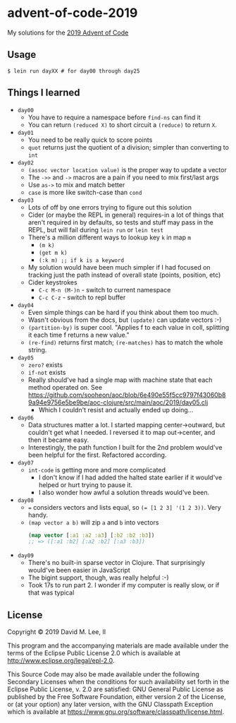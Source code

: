 # advent-of-code-2019

My solutions for the [2019 Advent of Code](https://adventofcode.com/2019)

## Usage

    $ lein run dayXX # for day00 through day25

## Things I learned

 - `day00`
   - You have to require a namespace before `find-ns` can find it
   - You can return `(reduced X)` to short circuit a `(reduce)` to return
     `X`.
 - `day01`
   - You need to be really quick to score points
   - `quot` returns just the quotient of a division; simpler than converting
     to `int`
 - `day02`
   - `(assoc vector location value)` is the proper way to update a vector
   - The `->>` and `->` macros are a pain if you need to mix first/last args
   - Use `as->` to mix and match better
   - `case` is more like switch-case than `cond`
 - `day03`
   - Lots of off by one errors trying to figure out this solution
   - Cider (or maybe the REPL in general) requires-in a lot of things that aren't
     required in by defaults, so tests and stuff may pass in the REPL, but will fail
     during `lein run` or `lein test`
   - There's a million different ways to lookup key `k` in map `m`
     - `(m k)`
     - `(get m k)`
     - `(:k m) ;; if k is a keyword`
   - My solution would have been much simpler if I had focused on tracking just the path
     instead of overall state (points, position, etc)
   - Cider keystrokes
     - `C-c M-n (M-)n` - switch to current namespace
     - `C-c C-z` - switch to repl buffer
 - `day04`
   - Even simple things can be hard if you think about them too much.
   - Wasn't obvious from the docs, but `(update)` can update vectors :-)
   - `(partition-by)` is super cool. "Applies f to each value in coll,
     splitting it each time f returns a new value."
   - `(re-find)` returns first match; `(re-matches)` has to match the whole string.
 - `day05`
   - `zero?` exists
   - `if-not` exists
   - Really should've had a single map with machine state that each method
     operated on. See https://github.com/sooheon/aoc/blob/6e490e55f5cc9797f43060b89a94e9756e5be9be/aoc-clojure/src/main/aoc/2019/day05.clj
     - Which I couldn't resist and actually ended up doing...
 - `day06`
   - Data structures matter a lot. I started mapping center->outward, but couldn't get what
     I needed. I reversed it to map out->center, and then it became easy.
   - Interestingly, the path function I built for the 2nd problem would've been
     helpful for the first. Refactored according.
 - `day07`
   - `int-code` is getting more and more complicated
     - I don't know if I had added the halted state earlier if it would've helped or hurt
       trying to pause it.
     - I also wonder how awful a solution threads would've been.
 - `day08`
   - `=` considers vectors and lists equal, so `(= [1 2 3] '(1 2 3))`. Very handy.
   - `(map vector a b)` will zip `a` and `b` into vectors
     ```clojure
     (map vector [:a1 :a2 :a3] [:b2 :b2 :b3])
     ;; => ([:a1 :b2] [:a2 :b2] [:a3 :b3])
     ```
 - `day09`
   - There's no built-in sparse vector in Clojure. That surprisingly would've been easier
     in JavaScript
   - The bigint support, though, was really helpful :-)
   - Took 17s to run part 2. I wonder if my computer is really slow, or if that was typical

## License

Copyright © 2019 David M. Lee, II

This program and the accompanying materials are made available under the
terms of the Eclipse Public License 2.0 which is available at
http://www.eclipse.org/legal/epl-2.0.

This Source Code may also be made available under the following Secondary
Licenses when the conditions for such availability set forth in the Eclipse
Public License, v. 2.0 are satisfied: GNU General Public License as published by
the Free Software Foundation, either version 2 of the License, or (at your
option) any later version, with the GNU Classpath Exception which is available
at https://www.gnu.org/software/classpath/license.html.
